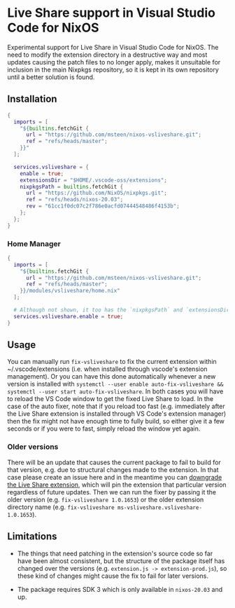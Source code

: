 # Live Share support in Visual Studio Code for NixOS

Experimental support for Live Share in Visual Studio Code for NixOS. The need to modify the extension directory in a destructive way and most updates causing the patch files to no longer apply, makes it unsuitable for inclusion in the main Nixpkgs repository, so it is kept in its own repository until a better solution is found.

## Installation

```nix
{
  imports = [
    "${builtins.fetchGit {
      url = "https://github.com/msteen/nixos-vsliveshare.git";
      ref = "refs/heads/master";
    }}"
  ];

  services.vsliveshare = {
    enable = true;
    extensionsDir = "$HOME/.vscode-oss/extensions";
    nixpkgsPath = builtins.fetchGit {
      url = "https://github.com/NixOS/nixpkgs.git";
      ref = "refs/heads/nixos-20.03";
      rev = "61cc1f0dc07c2f786e0acfd07444548486f4153b";
    };
  };
}
```

### Home Manager

```nix
{
  imports = [
    "${builtins.fetchGit {
      url = "https://github.com/msteen/nixos-vsliveshare.git";
      ref = "refs/heads/master";
    }}/modules/vsliveshare/home.nix"
  ];

  # Although not shown, it too has the `nixpkgsPath` and `extensionsDir` options available.
  services.vsliveshare.enable = true;
}
```

## Usage

You can manually run `fix-vsliveshare` to fix the current extension within ~/.vscode/extensions (i.e. when installed through vscode's extension management). Or you can have this done automatically whenever a new version is installed with `systemctl --user enable auto-fix-vsliveshare && systemctl --user start auto-fix-vsliveshare`. In both cases you will have to reload the VS Code window to get the fixed Live Share to load. In the case of the auto fixer, note that if you reload too fast (e.g. immediately after the Live Share extension is installed through VS Code's extension manager) then the fix might not have enough time to fully build, so either give it a few seconds or if you were to fast, simply reload the window yet again.

### Older versions

There will be an update that causes the current package to fail to build for that version, e.g. due to structural changes made to the extension. In that case please create an issue here and in the meantime you can [downgrade the Live Share extension](https://github.com/microsoft/vscode/issues/30579#issuecomment-456028574), which will pin the extension that particular version regardless of future updates. Then we can run the fixer by passing it the older version (e.g. `fix-vsliveshare 1.0.1653`) or the older extension directory name (e.g. `fix-vsliveshare ms-vsliveshare.vsliveshare-1.0.1653`).

## Limitations

* The things that need patching in the extension's source code so far have been almost consistent, but the structure of the package itself has changed over the versions (e.g. `extension.js -> extension-prod.js`), so these kind of changes might cause the fix to fail for later versions.

* The package requires SDK 3 which is only available in `nixos-20.03` and up.
